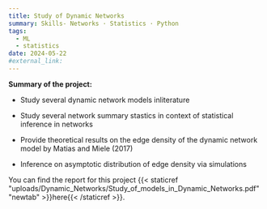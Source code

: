 ```yaml
---
title: Study of Dynamic Networks
summary: Skills- Networks · Statistics · Python 
tags:
  - ML
  - statistics
date: 2024-05-22
#external_link: 
---
```


**Summary of the project:**

- Study several dynamic network models inliterature

- Study several network summary stastics in context of statistical inference in networks

- Provide theoretical results on the edge density of the dynamic network model by Matias and Miele (2017)

- Inference on asymptotic distribution of edge density via simulations  

You can find the report for this project {{< staticref "uploads/Dynamic_Networks/Study_of_models_in_Dynamic_Networks.pdf" "newtab" >}}here{{< /staticref >}}.